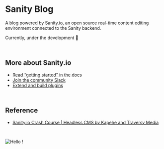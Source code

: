 # Sanity Blog

A blog powered by Sanity.io, an open source real-time content editing environment connected to the Sanity backend.

Currently, under the development 🚧

<br />

## More about Sanity.io

- [Read “getting started” in the docs](https://www.sanity.io/docs/introduction/getting-started?utm_source=readme)
- [Join the community Slack](https://slack.sanity.io/?utm_source=readme)
- [Extend and build plugins](https://www.sanity.io/docs/content-studio/extending?utm_source=readme)

<br />

## Reference

- [Sanity.io Crash Course | Headless CMS by Kapehe and Traversy Media](https://youtu.be/32RP-sG1njE)

<br />


![Hello !](https://api.visitorbadge.io/api/VisitorHit?user=kevinadhiguna&repo=sanity-blog&label=thanks%20for%20dropping%20in%20!&labelColor=%23000000&countColor=%23FFFFFF)
